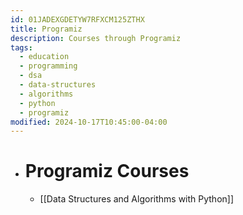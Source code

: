 ```yaml
---
id: 01JADEXGDETYW7RFXCM125ZTHX
title: Programiz
description: Courses through Programiz
tags:
  - education
  - programming
  - dsa
  - data-structures
  - algorithms
  - python
  - programiz
modified: 2024-10-17T10:45:00-04:00
---
```

- # Programiz Courses
	- [[Data Structures and Algorithms with Python]]